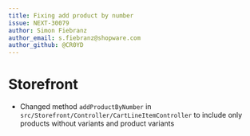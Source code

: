 ```yaml
---
title: Fixing add product by number
issue: NEXT-30079
author: Simon Fiebranz
author_email: s.fiebranz@shopware.com
author_github: @CR0YD
---
```

# Storefront
* Changed method `addProductByNumber` in `src/Storefront/Controller/CartLineItemController` to include only products without variants and product variants
